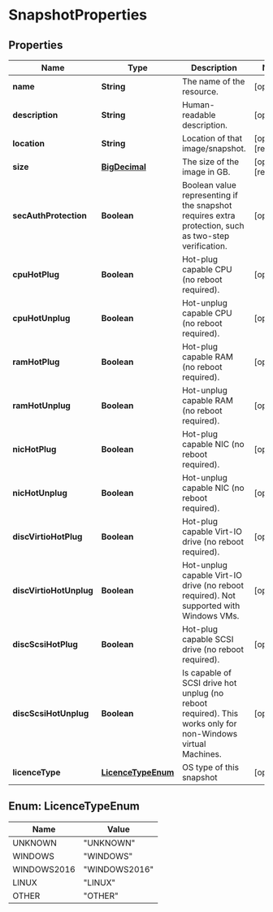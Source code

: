

# SnapshotProperties

## Properties

| Name | Type | Description | Notes |
| ------------ | ------------- | ------------- | ------------- |
| **name** | **String** | The name of the  resource. |  [optional] |
| **description** | **String** | Human-readable description. |  [optional] |
| **location** | **String** | Location of that image/snapshot.  |  [optional] [readonly] |
| **size** | [**BigDecimal**](BigDecimal.md) | The size of the image in GB. |  [optional] [readonly] |
| **secAuthProtection** | **Boolean** | Boolean value representing if the snapshot requires extra protection, such as two-step verification. |  [optional] |
| **cpuHotPlug** | **Boolean** | Hot-plug capable CPU (no reboot required). |  [optional] |
| **cpuHotUnplug** | **Boolean** | Hot-unplug capable CPU (no reboot required). |  [optional] |
| **ramHotPlug** | **Boolean** | Hot-plug capable RAM (no reboot required). |  [optional] |
| **ramHotUnplug** | **Boolean** | Hot-unplug capable RAM (no reboot required). |  [optional] |
| **nicHotPlug** | **Boolean** | Hot-plug capable NIC (no reboot required). |  [optional] |
| **nicHotUnplug** | **Boolean** | Hot-unplug capable NIC (no reboot required). |  [optional] |
| **discVirtioHotPlug** | **Boolean** | Hot-plug capable Virt-IO drive (no reboot required). |  [optional] |
| **discVirtioHotUnplug** | **Boolean** | Hot-unplug capable Virt-IO drive (no reboot required). Not supported with Windows VMs. |  [optional] |
| **discScsiHotPlug** | **Boolean** | Hot-plug capable SCSI drive (no reboot required). |  [optional] |
| **discScsiHotUnplug** | **Boolean** | Is capable of SCSI drive hot unplug (no reboot required). This works only for non-Windows virtual Machines. |  [optional] |
| **licenceType** | [**LicenceTypeEnum**](#LicenceTypeEnum) | OS type of this snapshot |  [optional] |



## Enum: LicenceTypeEnum

| Name | Value |
| ---- | -----
| UNKNOWN | &quot;UNKNOWN&quot; |
| WINDOWS | &quot;WINDOWS&quot; |
| WINDOWS2016 | &quot;WINDOWS2016&quot; |
| LINUX | &quot;LINUX&quot; |
| OTHER | &quot;OTHER&quot; |


